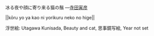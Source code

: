 冰る夜や顔に寄り来る猫の鬚
—[寺田寅彦](https://ja.wikipedia.org/wiki/寺田寅彦)

||kōru yo ya kao ni yorikuru neko no hige||

浮世絵: Utagawa Kunisada, Beauty and cat, 思事鏡写絵, Year not set